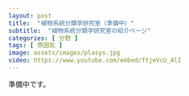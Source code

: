 ```yaml
---
layout: post
title:  "植物系統分類学研究室（準備中）"
subtitle:  "植物系統分類学研究室の紹介ページ"
categories: [ 分野 ]
tags: [ 雰囲気 ]
image: assets/images/plasys.jpg
video: https://www.youtube.com/embed/ftjeVcU_AlI
---
```


準備中です。  
